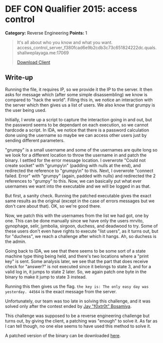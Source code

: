 # DEF CON Qualifier 2015: access control

**Category:** Reverse Engineering
**Points:** 1

> It's all about who you know and what you want. access_control_server_f380fcad6e9b2cdb3c73c651824222dc.quals.shallweplayaga.me:17069
>
> [Download Client](client_197010ce28dffd35bf00ffc56e3aeb9f)

## Write-up

Running the file, it requires IP, so we provide it the IP to the server. It then asks for message which (after some simple disassembling) we know is compared to "hack the world". Filling this in, we notice an interaction with the server which then gives us a list of users. We also know that grumpy is the user being used.

Initially, I wrote up a script to capture the interaction going in and out, but the password seems to be dependant on each execution, so we cannot hardcode a script. In IDA, we notice that there is a password calculation done using the username so maybe we can access other users just by sending different parameters.

"grumpy" is a small username and some of the usernames are quite long so we look for a different location to throw the username in and patch the binary. I settled for the error message location.
I overwrote "Could not create socket" with "grumpy\n" (padding with nulls at the end), and redirected the reference to "grumpy\n" to this. Next, I overwrote "connect failed. Error" with "grumpy" (again, padded with nulls) and redirected the 2 references to "grumpy" to this. Now, we can basically put what ever usernames we want into the executable and we will be logged in as that.

But first, a sanity check. Running the patched executable gives the exact same results as the original (except in the case of errors messages but we don't care about that). OK, so we're good there.

Now, we patch this with the usernames from the list we had got, one by one. This can be done manually since we have only the users mrvito, gynophage, selir, jymbolia, sirgoon, duchess, and deadwood to try. Some of these users don't even have rights to execute "list users", as it turns out, but for "duchess", we reach a challenge after which it hangs. Ah, so duchess is the admin.

Going back to IDA, we see that there seems to be some sort of a state machine type thing being held, and there's two locations where a "print key" is sent. Some analysis later, we see that the part that does receive check for "answer?" is not executed since it belongs to state 3, and for a valid log in, it jumps to state 2 later. So, we again patch one byte in the binary to make it jump to state 3 instead.

Running this then gives us the flag. `the key is: The only easy day was yesterday. 44564` is the exact message from the server.

Unfortunately, our team was too late in solving this challenge, and it was solved only after the contest ended by [Jay "f0xtr0t" Bosamiya](https://github.com/jaybosamiya/).

This challenge was supposed to be a reverse engineering challenge but turns out, by giving the client, a patching was "enough" to solve it. As far as I can tell though, no one else seems to have used this method to solve it.

A patched version of the binary can be downloaded [here](client_mod_for_flag).
